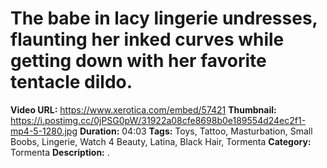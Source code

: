 # The babe in lacy lingerie undresses, flaunting her inked curves while getting down with her favorite tentacle dildo.

**Video URL:** https://www.xerotica.com/embed/57421
**Thumbnail:** https://i.postimg.cc/0jPSG0pW/31922a08cfe8698b0e189554d24ec2f1-mp4-5-1280.jpg
**Duration:** 04:03
**Tags:** Toys, Tattoo, Masturbation, Small Boobs, Lingerie, Watch 4 Beauty, Latina, Black Hair, Tormenta
**Category:** Tormenta
**Description:** .